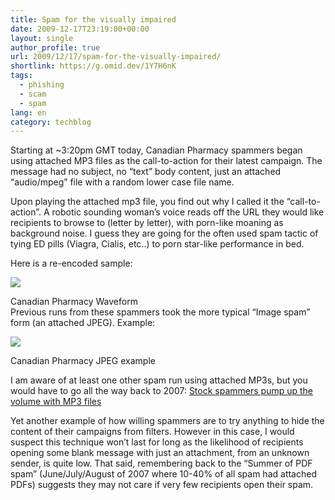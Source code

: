 ```yaml
---
title: Spam for the visually impaired
date: 2009-12-17T23:19:00+00:00
layout: single
author_profile: true
url: 2009/12/17/spam-for-the-visually-impaired/
shortlink: https://g.omid.dev/1Y7H6nK
tags:
  - phishing
  - scam
  - spam
lang: en
category: techblog
---
```

Starting at ~3:20pm GMT today, Canadian Pharmacy spammers began using attached MP3 files as the call-to-action for their latest campaign. The message had no subject, no “text” body content, just an attached “audio/mpeg” file with a random lower case file name.

Upon playing the attached mp3 file, you find out why I called it the “call-to-action”. A robotic sounding woman’s voice reads off the URL they would like recipients to browse to (letter by letter), with porn-like moaning as background noise. I guess they are going for the often used spam tactic of tying ED pills (Viagra, Cialis, etc..) to porn star-like performance in bed.

Here is a re-encoded sample:

[![](http://2.bp.blogspot.com/_vaUVXcmC3OI/Syq0MqdX8PI/AAAAAAAAAY8/-Pcrw_KE7JM/s640/Canadian+Pharmacy+Waveform.png)](http://www.sophos.com/anz/audio/canpharm.mp3)

Canadian Pharmacy Waveform  
Previous runs from these spammers took the more typical “Image spam” form (an attached JPEG). Example:

[![](http://3.bp.blogspot.com/_vaUVXcmC3OI/Syq0RJeySxI/AAAAAAAAAZE/KzSlVCmX0tY/s640/Canadian+Pharmacy+JPEG+example.png)](http://3.bp.blogspot.com/_vaUVXcmC3OI/Syq0RJeySxI/AAAAAAAAAZE/KzSlVCmX0tY/s1600-h/Canadian+Pharmacy+JPEG+example.png)

Canadian Pharmacy JPEG example

I am aware of at least one other spam run using attached MP3s, but you would have to go all the way back to 2007: [Stock spammers pump up the volume with MP3 files](http://www.sophos.com/pressoffice/news/articles/2007/10/stock-mp3.html)

Yet another example of how willing spammers are to try anything to hide the content of their campaigns from filters. However in this case, I would suspect this technique won’t last for long as the likelihood of recipients opening some blank message with just an attachment, from an unknown sender, is quite low. That said, remembering back to the “Summer of PDF spam” (June/July/August of 2007 where 10-40% of all spam had attached PDFs) suggests they may not care if very few recipients open their spam.